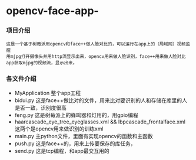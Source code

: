 # opencv-face-app-
### 项目介绍
	这是一个基于树莓派用opencv和face++做人脸对比的，可以运行在app上的（局域网）视频监控
	用mjpg打开摄像头并用http流显示出来，opencv用来做人脸识别，face++用来做人脸对比
	app获取mjpg的视频流，显示出来。
### 各文件介绍
*	MyApplication
		整个app工程
*	bidui.py
		这是face++做比对的文件，用来比对要识别的人和存储在库里的人是否一致，识别度很高
*	feng.py
		这是树莓派上的蜂鸣器和灯用的，用gpio编程
*	haarcascade_eye_tree_eyeglasses.xml && lbpcascade_frontalface.xml
		这两个是opencv用来做识别的训练xml
*	main.py
		主python文件，里面有实现opencv的函数和主函数
*	push.py
		这是face++的，用来上传要保存的库任务，
*	send.py
		这是tcp编程，和app最交互用的
